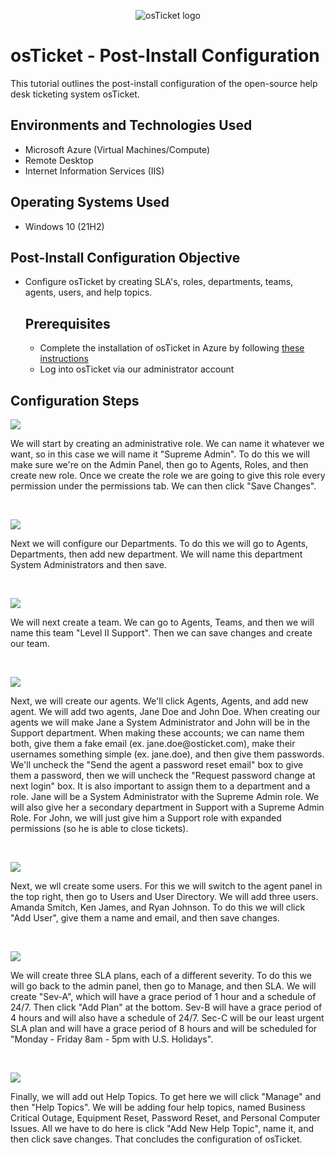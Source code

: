<p align="center">
<img src="https://i.imgur.com/Clzj7Xs.png" alt="osTicket logo"/>
</p>

<h1>osTicket - Post-Install Configuration</h1>
This tutorial outlines the post-install configuration of the open-source help desk ticketing system osTicket.<br />

<h2>Environments and Technologies Used</h2>

- Microsoft Azure (Virtual Machines/Compute)
- Remote Desktop
- Internet Information Services (IIS)

<h2>Operating Systems Used </h2>

- Windows 10</b> (21H2)

<h2>Post-Install Configuration Objective</h2>

- Configure osTicket by creating SLA's, roles, departments, teams, agents, users, and help topics.

  <h2>Prerequisites</h2>

  - Complete the installation of osTicket in Azure by following [these instructions](https://github.com/CSanders000/osticket-prereqs)
  - Log into osTicket via our administrator account

<h2>Configuration Steps</h2>

<p>
<img src=https://github.com/CSanders000/post-install-config/assets/161166823/badef148-b46b-4496-bba6-01f2a5fb3755"/>
</p>
<p>
We will start by creating an administrative role. We can name it whatever we want, so in this case we will name it "Supreme Admin". To do this we will make sure we're on the Admin Panel, then go to Agents, Roles, and then create new role. Once we create the role we are going to give this role every permission under the permissions tab. We can then click "Save Changes". 
</p>
<br />

<p>
<img src=https://github.com/CSanders000/post-install-config/assets/161166823/5fe0e38f-283d-43e3-bc44-549d401cacc4"/>
</p>
<p>
Next we will configure our Departments. To do this we will go to Agents, Departments, then add new department. We will name this department System Administrators and then save. 
</p>
<br />

<p>
<img src=https://github.com/CSanders000/post-install-config/assets/161166823/5e53e2a1-3039-447e-a8d2-056dd54f6afc"/>
</p>
<p>
We will next create a team. We can go to Agents, Teams, and then we will name this team "Level II Support". Then we can save changes and create our team. 
</p>
<br />

<p>
<img src=https://github.com/CSanders000/post-install-config/assets/161166823/a680dc74-3e76-48b5-ad43-994e1b66d118"/>
</p>
<p>
Next, we will create our agents. We'll click Agents, Agents, and add new agent. We will add two agents, Jane Doe and John Doe. When creating our agents we will make Jane a System Administrator and John will be in the Support department. When making these accounts; we can name them both, give them a fake email (ex. jane.doe@osticket.com), make their usernames something simple (ex. jane.doe), and then give them passwords. We'll uncheck the "Send the agent a password reset email" box to give them a password, then we will uncheck the "Request password change at next login" box. It is also important to assign them to a department and a role. Jane will be a System Administrator with the Supreme Admin role. We will also give her a secondary department in Support with a Supreme Admin Role. For John, we will just give him a Support role with expanded permissions (so he is able to close tickets).
</p>
<br />

<p>
<img src=https://github.com/CSanders000/post-install-config/assets/161166823/1f670306-fe8b-40e8-b2c2-aa80b613f08b"/>
</p>
<p>
Next, we wll create some users. For this we will switch to the agent panel in the top right, then go to Users and User Directory. We will add three users. Amanda Smitch, Ken James, and Ryan Johnson. To do this we will click "Add User", give them a name and email, and then save changes. 
</p>
<br />

<p>
<img src=https://github.com/CSanders000/post-install-config/assets/161166823/6ae1c9d8-7341-47be-ab83-129d1106ae39"/>
</p>
<p>
We will create three SLA plans, each of a different severity. To do this we will go back to the admin panel, then go to Manage, and then SLA. We will create "Sev-A", which will have a grace period of 1 hour and a schedule of 24/7. Then click "Add Plan" at the bottom. Sev-B will have a grace period of 4 hours and will also have a schedule of 24/7. Sec-C will be our least urgent SLA plan and will have a grace period of 8 hours and will be scheduled for "Monday - Friday 8am - 5pm with U.S. Holidays". 
</p>
<br />

<p>
<img src=https://github.com/CSanders000/post-install-config/assets/161166823/b012ce9a-9ea8-420c-be04-ec24fad0d448"/>
</p>
<p>
Finally, we will add out Help Topics. To get here we will click "Manage" and then "Help Topics". We will be adding four help topics, named Business Critical Outage, Equipment Reset, Password Reset, and Personal Computer Issues. All we have to do here is click "Add New Help Topic", name it, and then click save changes. That concludes the configuration of osTicket. 
</p>
<br />



